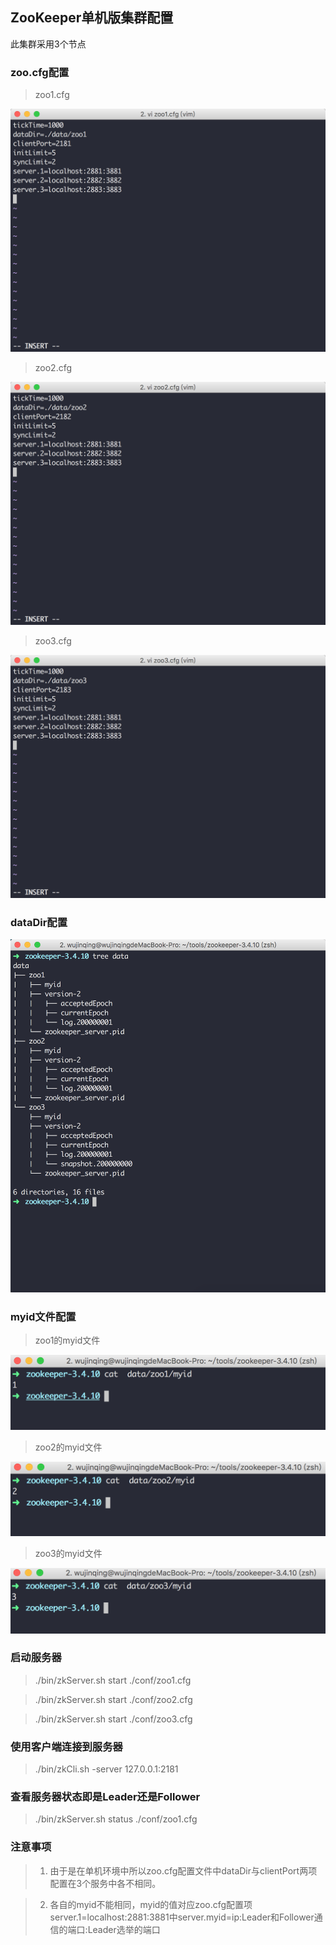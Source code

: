 ## ZooKeeper单机版集群配置
此集群采用3个节点

### zoo.cfg配置
> zoo1.cfg

![zoo1.cfg](img/zoo1.png "zoo1.cfg")

> zoo2.cfg

![zoo2.cfg](img/zoo2.png "zoo2.cfg")

> zoo3.cfg

![zoo3.cfg](img/zoo3.png "zoo3.cfg")

### dataDir配置
![dataDir](img/dataDir.png "dataDir")

### myid文件配置
> zoo1的myid文件

![myid](img/zoo1_myid.png "myid")

> zoo2的myid文件

![myid](img/zoo2_myid.png "myid")

> zoo3的myid文件

![myid](img/zoo3_myid.png "myid")

### 启动服务器

> ./bin/zkServer.sh start ./conf/zoo1.cfg

> ./bin/zkServer.sh start ./conf/zoo2.cfg

> ./bin/zkServer.sh start ./conf/zoo3.cfg

### 使用客户端连接到服务器

> ./bin/zkCli.sh -server 127.0.0.1:2181

### 查看服务器状态即是Leader还是Follower

> ./bin/zkServer.sh status ./conf/zoo1.cfg

### 注意事项

> 1. 由于是在单机环境中所以zoo.cfg配置文件中dataDir与clientPort两项配置在3个服务中各不相同。

> 2. 各自的myid不能相同，myid的值对应zoo.cfg配置项server.1=localhost:2881:3881中server.myid=ip:Leader和Follower通信的端口:Leader选举的端口









